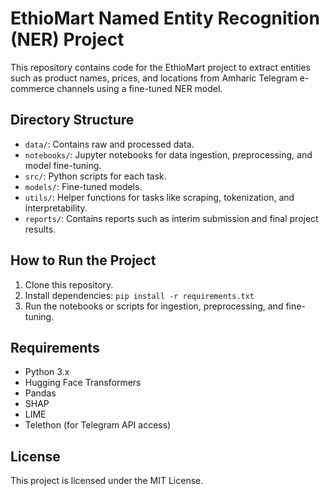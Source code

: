 # EthioMart Named Entity Recognition (NER) Project

This repository contains code for the EthioMart project to extract entities such as product names, prices, and locations from Amharic Telegram e-commerce channels using a fine-tuned NER model.

## Directory Structure
- `data/`: Contains raw and processed data.
- `notebooks/`: Jupyter notebooks for data ingestion, preprocessing, and model fine-tuning.
- `src/`: Python scripts for each task.
- `models/`: Fine-tuned models.
- `utils/`: Helper functions for tasks like scraping, tokenization, and interpretability.
- `reports/`: Contains reports such as interim submission and final project results.

## How to Run the Project
1. Clone this repository.
2. Install dependencies: `pip install -r requirements.txt`
3. Run the notebooks or scripts for ingestion, preprocessing, and fine-tuning.

## Requirements
- Python 3.x
- Hugging Face Transformers
- Pandas
- SHAP
- LIME
- Telethon (for Telegram API access)

## License
This project is licensed under the MIT License.
